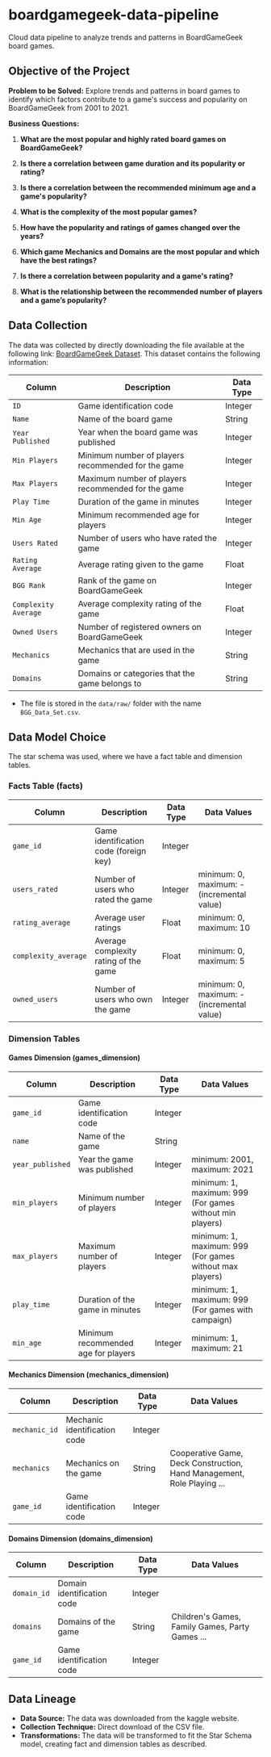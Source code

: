 # boardgamegeek-data-pipeline
Cloud data pipeline to analyze trends and patterns in BoardGameGeek board games.

## Objective of the Project

**Problem to be Solved:**
Explore trends and patterns in board games to identify which factors contribute to a game's success and popularity on BoardGameGeek from 2001 to 2021.

**Business Questions:**

1. **What are the most popular and highly rated board games on BoardGameGeek?**

2. **Is there a correlation between game duration and its popularity or rating?**

3. **Is there a correlation between the recommended minimum age and a game's popularity?**

4. **What is the complexity of the most popular games?**

5. **How have the popularity and ratings of games changed over the years?**

6. **Which game Mechanics and Domains are the most popular and which have the best ratings?**

7. **Is there a correlation between popularity and a game's rating?**

8. **What is the relationship between the recommended number of players and a game’s popularity?**

## Data Collection

The data was collected by directly downloading the file available at the following link: [BoardGameGeek Dataset](https://www.kaggle.com/datasets/melissamonfared/board-games). This dataset contains the following information:

| **Column**                                             | **Description**                                                                                   | **Data Type**    |
|--------------------------------------------------------|---------------------------------------------------------------------------------------------------|------------------|
| `ID`                                                   | Game identification code                                                                          | Integer          |
| `Name`                                                 | Name of the board game                                                                            | String           |
| `Year Published`                                       | Year when the board game was published                                                            | Integer          |
| `Min Players`                                          | Minimum number of players recommended for the game                                                | Integer          |
| `Max Players`                                          | Maximum number of players recommended for the game                                                | Integer          |
| `Play Time`                                            | Duration of the game in minutes                                                                   | Integer          |
| `Min Age`                                              | Minimum recommended age for players                                                               | Integer          |
| `Users Rated`                                          | Number of users who have rated the game                                                           | Integer          |
| `Rating Average`                                       | Average rating given to the game                                                                  | Float            |
| `BGG Rank`                                             | Rank of the game on BoardGameGeek                                                                 | Integer          |
| `Complexity Average`                                   | Average complexity rating of the game                                                             | Float            |
| `Owned Users`                                          | Number of registered owners on BoardGameGeek                                                      | Integer          |
| `Mechanics`                                            | Mechanics that are used in the game                                                               | String           |
| `Domains`                                              | Domains or categories that the game belongs to                                                    | String           |

- The file is stored in the `data/raw/` folder with the name `BGG_Data_Set.csv`.

## Data Model Choice
The star schema was used, where we have a fact table and dimension tables.

### Facts Table (facts)

| Column           | Description                | Data Type           | Data Values           |
|------------------|----------------------------|---------------------|-----------------------|
| `game_id`          | Game identification code (foreign key)             | Integer | 
| `users_rated`      | Number of users who rated the game                 | Integer | minimum: 0, maximum: - (incremental value)
| `rating_average`   | Average user ratings                               | Float | minimum: 0, maximum: 10
| `complexity_average` | Average complexity rating of the game            | Float | minimum: 0, maximum: 5
| `owned_users`      | Number of users who own the game                   | Integer | minimum: 0, maximum: - (incremental value)

### Dimension Tables

#### Games Dimension (games_dimension)

| Column           | Description                | Data Type           | Data Values           |
|------------------|----------------------------|---------------------|-----------------------|
| `game_id`        | Game identification code            |  Integer | 
| `name`           | Name of the game                    | String |
| `year_published` | Year the game was published         | Integer | minimum: 2001, maximum: 2021
| `min_players`    | Minimum number of players           | Integer | minimum: 1, maximum: 999 (For games without min players)
| `max_players`    | Maximum number of players           | Integer | minimum: 1, maximum: 999 (For games without max players)
| `play_time`      | Duration of the game in minutes     | Integer | minimum: 1, maximum: 999 (For games with campaign)
| `min_age`        | Minimum recommended age for players | Integer | minimum: 1, maximum: 21

#### Mechanics Dimension (mechanics_dimension)

| Column           | Description                | Data Type           | Data Values           |
|------------------|----------------------------|---------------------|-----------------------|
| `mechanic_id`    | Mechanic identification code |  Integer | 
| `mechanics`      | Mechanics on the game       | String | Cooperative Game, Deck Construction, Hand Management, Role Playing ...
| `game_id`        | Game identification code   |  Integer | 

#### Domains Dimension (domains_dimension)

| Column           | Description                | Data Type           | Data Values           |
|------------------|----------------------------|---------------------|-----------------------|
| `domain_id`      | Domain identification code |  Integer | 
| `domains`        | Domains of the game         | String | Children's Games, Family Games, Party Games ...
| `game_id`        | Game identification code   |  Integer | 


## Data Lineage
- **Data Source:** The data was downloaded from the kaggle website.
- **Collection Technique:** Direct download of the CSV file.
- **Transformations:** The data will be transformed to fit the Star Schema model, creating fact and dimension tables as described.
